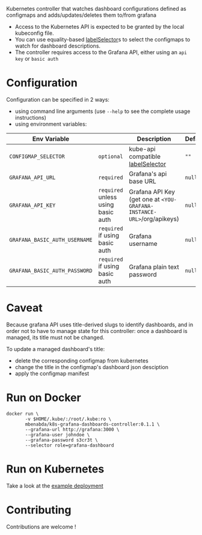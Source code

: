 Kubernetes controller that watches dashboard configurations defined as configmaps and adds/updates/deletes them to/from grafana


- Access to the Kubernetes API is expected to be granted by the local kubeconfig file.
- You can use equality-based [labelSelector](https://kubernetes.io/docs/concepts/overview/working-with-objects/labels/#equality-based-requirement)s to select the configmaps to watch for dashboard descriptions.
- The controller requires access to the Grafana API, either using an `api key` or `basic auth`


Configuration
=======

Configuration can be specified in 2 ways:
- using command line arguments (use `--help` to see the complete usage instructions)
- using environment variables:

Env Variable | | Description | Default | Example
--- | --- | --- | --- | ---
`CONFIGMAP_SELECTOR` | `optional` | kube-api compatible [labelSelector](https://kubernetes.io/docs/concepts/overview/working-with-objects/labels/#label-selectors) | `""` | `"role=grafana-dashboard,app=awesome-app"`
`GRAFANA_API_URL` | `required` | Grafana's api base URL | `null` | `http://grafana.monitoring.svc.cluster.local/api/`
`GRAFANA_API_KEY` | `required` unless using basic auth | Grafana API Key (get one at `<YOU-GRAFANA-INSTANCE-URL>`/org/apikeys) | `null` | `"eyJrIjoiWlc4VjZaaFlZbWhwdzFiNVlHbXRn....."`
`GRAFANA_BASIC_AUTH_USERNAME` | `required` if using basic auth | Grafana username | `null` | `"mbenabda"`
`GRAFANA_BASIC_AUTH_PASSWORD` | `required` if using basic auth | Grafana plain text password | `null` | `"1234"`

Caveat
=======
Because grafana API uses title-derived slugs to identify dashboards, and in order not to have to manage state for this controller: 
once a dashboard is managed, its title must not be changed.

To update a managed dashboard's title: 
- delete the corresponding configmap from kubernetes
- change the title in the configmap's dashboard json desciption
- apply the configmap manifest



Run on Docker
======
```
docker run \
       -v $HOME/.kube/:/root/.kube:ro \
       mbenabda/k8s-grafana-dashboards-controller:0.1.1 \
       --grafana-url http://grafana:3000 \
       --grafana-user johndoe \
       --grafana-password s3cr3t \
       --selector role=grafana-dashboard
```

Run on Kubernetes
========
Take a look at the [example deployment](./examples/k8s-deployment)


Contributing
========
Contributions are welcome !

